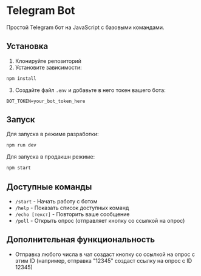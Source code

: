 # Telegram Bot

Простой Telegram бот на JavaScript с базовыми командами.

## Установка

1. Клонируйте репозиторий
2. Установите зависимости:
```bash
npm install
```
3. Создайте файл `.env` и добавьте в него токен вашего бота:
```
BOT_TOKEN=your_bot_token_here
```

## Запуск

Для запуска в режиме разработки:
```bash
npm run dev
```

Для запуска в продакшн режиме:
```bash
npm start
```

## Доступные команды

- `/start` - Начать работу с ботом
- `/help` - Показать список доступных команд
- `/echo [текст]` - Повторить ваше сообщение
- `/poll` - Открыть опрос (отправляет кнопку со ссылкой на опрос)

## Дополнительная функциональность

- Отправка любого числа в чат создаст кнопку со ссылкой на опрос с этим ID (например, отправка "12345" создаст ссылку на опрос с ID 12345) 